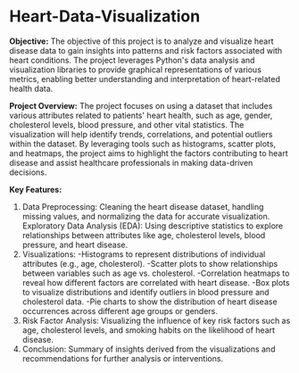 # Heart-Data-Visualization
**Objective:** The objective of this project is to analyze and visualize heart disease data to gain insights into patterns and risk factors associated with heart conditions. The project leverages Python's data analysis and visualization libraries to provide graphical representations of various metrics, enabling better understanding and interpretation of heart-related health data.

**Project Overview:** The project focuses on using a dataset that includes various attributes related to patients' heart health, such as age, gender, cholesterol levels, blood pressure, and other vital statistics. The visualization will help identify trends, correlations, and potential outliers within the dataset. By leveraging tools such as histograms, scatter plots, and heatmaps, the project aims to highlight the factors contributing to heart disease and assist healthcare professionals in making data-driven decisions.

**Key Features:**

1. Data Preprocessing: Cleaning the heart disease dataset, handling missing values, and normalizing the data for accurate visualization.
Exploratory Data Analysis (EDA): Using descriptive statistics to explore relationships between attributes like age, cholesterol levels, blood pressure, and heart disease.
2. Visualizations:
-Histograms to represent distributions of individual attributes (e.g., age, cholesterol).
-Scatter plots to show relationships between variables such as age vs. cholesterol.
-Correlation heatmaps to reveal how different factors are correlated with heart disease.
-Box plots to visualize distributions and identify outliers in blood pressure and cholesterol data.
-Pie charts to show the distribution of heart disease occurrences across different age groups or genders.
3. Risk Factor Analysis: Visualizing the influence of key risk factors such as age, cholesterol levels, and smoking habits on the likelihood of heart disease.
4. Conclusion: Summary of insights derived from the visualizations and recommendations for further analysis or interventions.
